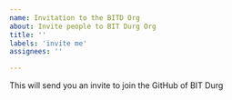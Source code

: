 ```yaml
---
name: Invitation to the BITD Org
about: Invite people to BIT Durg Org
title: ''
labels: 'invite me'
assignees: ''

---
```


This will send you an invite to join the GitHub of BIT Durg
